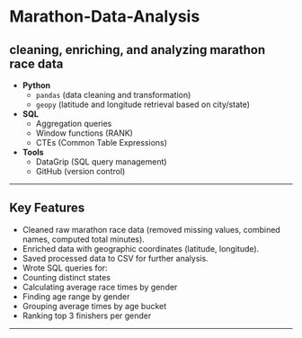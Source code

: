 # Marathon-Data-Analysis
cleaning, enriching, and analyzing marathon race data
---
- **Python**
  - `pandas` (data cleaning and transformation)
  - `geopy` (latitude and longitude retrieval based on city/state)
- **SQL**
  - Aggregation queries
  - Window functions (RANK)
  - CTEs (Common Table Expressions)
- **Tools**
  - DataGrip (SQL query management)
  - GitHub (version control)

---

## Key Features
 - Cleaned raw marathon race data (removed missing values, combined names, computed total minutes).  
 - Enriched data with geographic coordinates (latitude, longitude).  
- Saved processed data to CSV for further analysis.  
 - Wrote SQL queries for:  
- Counting distinct states  
- Calculating average race times by gender  
- Finding age range by gender  
- Grouping average times by age bucket  
- Ranking top 3 finishers per gender  

---
